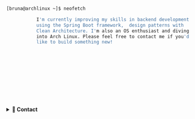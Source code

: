 

```bash

[bruna@archlinux ~]$ neofetch

           I'm currently improving my skills in backend development   
           using the Spring Boot framework,  design patterns with 
           Clean Architecture. I'm also an OS enthusiast and diving
           into Arch Linux. Please feel free to contact me if you'd 
           like to build something new!
                                                                                                                    .---.
                                                                                                                   /     \
                                                                                                                   \.@-@./
                                                                                                                   /`\_/`\
                                                                                                                  //  _  \\
                                                                                                                 | \     )|_
                                                                                                                /`\_`>  <_/ \
                                                                                                                \__/'---'\__/




```




<!--### Languages and Tools:

<code><img height="27" src="https://raw.githubusercontent.com/github/explore/80688e429a7d4ef2fca1e82350fe8e3517d3494d/topics/html/html.png" alt="html"></code>
<code><img height="27" src="https://raw.githubusercontent.com/github/explore/80688e429a7d4ef2fca1e82350fe8e3517d3494d/topics/css/css.png" alt="css"></code>
<code><img height="27" src="https://raw.githubusercontent.com/github/explore/80688e429a7d4ef2fca1e82350fe8e3517d3494d/topics/javascript/javascript.png" alt="javascript"></code>
<code><img height="27" src="https://raw.githubusercontent.com/github/explore/80688e429a7d4ef2fca1e82350fe8e3517d3494d/topics/nodejs/nodejs.png" alt="nodejs"></code>
<code><img height="27" src="https://raw.githubusercontent.com/github/explore/80688e429a7d4ef2fca1e82350fe8e3517d3494d/topics/java/java.png" alt="java"></code>
<code><img height="27" src="https://raw.githubusercontent.com/github/explore/80688e429a7d4ef2fca1e82350fe8e3517d3494d/topics/terminal/terminal.png" alt="terminal"></code> -->


<details>
<summary><b>💬 Contact</b></summary>
<br />


<ul>
<li>✉️email: brunamarkowisk@gmail.com</li>
</ul>
</details>



